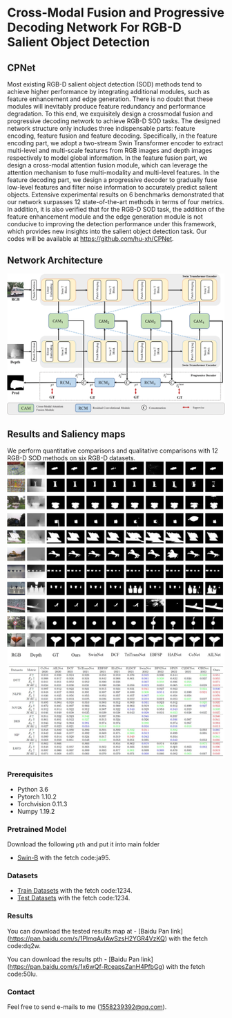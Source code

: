 # **Cross-Modal Fusion and Progressive Decoding Network For RGB-D Salient Object Detection**

## CPNet
Most existing RGB-D salient object detection (SOD) methods tend to achieve higher performance by integrating additional modules, such as feature enhancement and edge generation. There is no doubt that these modules will inevitably produce feature redundancy and performance degradation. To this end, we exquisitely design a crossmodal fusion and progressive decoding network to achieve RGB-D SOD tasks. The designed network structure only includes three indispensable parts: feature encoding, feature fusion and feature decoding. Specifically, in the feature encoding part, we adopt a two-stream Swin Transformer encoder to extract multi-level and multi-scale features from RGB images and depth images respectively to model global information. In the feature fusion part, we design a cross-modal attention fusion module, which can leverage the attention mechanism to fuse multi-modality and multi-level features. In the feature decoding part, we design a progressive decoder to gradually fuse low-level features and filter noise information to accurately predict salient objects. Extensive experimental results on 6 benchmarks demonstrated that our network surpasses 12 state-of-the-art methods in terms of four metrics. In addition, it is also verified that for the RGB-D SOD task, the addition of the feature enhancement module and the edge generation module is not conducive to improving the detection performance under this framework, which provides new insights into the salient object detection task. Our codes will be available at https://github.com/hu-xh/CPNet.

## Network Architecture
![fig1.png](figs/fig1.jpg)

## Results and Saliency maps
We perform quantitative comparisons and qualitative comparisons with 12 RGB-D SOD
methods on six RGB-D datasets.
![fig2.jpg](figs/fig2.jpg)
![fig3.jpg](figs/fig3.jpg)

### Prerequisites
- Python 3.6
- Pytorch 1.10.2
- Torchvision 0.11.3
- Numpy 1.19.2

### Pretrained Model
Download the following `pth` and put it into main folder
- [Swin-B](https://pan.baidu.com/s/1VkWOrdrw3RHOp0Ir5rLGgw) with the fetch code:ja95.

### Datasets
- [Train Datasets](https://pan.baidu.com/s/148IZcZAB5qSSWBJYzhvoYw) with the fetch code:1234.
- [Test Datasets](https://pan.baidu.com/s/18dbNDpkV7hV43UOW7v8huA) with the fetch code:1234.

### Results
You can download the tested results map at - [Baidu Pan link] (https://pan.baidu.com/s/1PlmqAvlAwSzsH2YGR4VzKQ) with the fetch code:dq2w.

You can download the results pth - [Baidu Pan link] (https://pan.baidu.com/s/1x6wQf-RceapsZanH4PfbGg) with the fetch code:50lu.

### Contact
Feel free to send e-mails to me (1558239392@qq.com).
